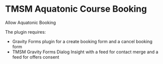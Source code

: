 TMSM Aquatonic Course Booking
======================

Allow Aquatonic Booking 

The plugin requires:
* Gravity Forms plugin for a create booking form and a cancel booking form
* TMSM Gravity Forms Dialog Insight with a feed for contact merge and a feed for offers consent

